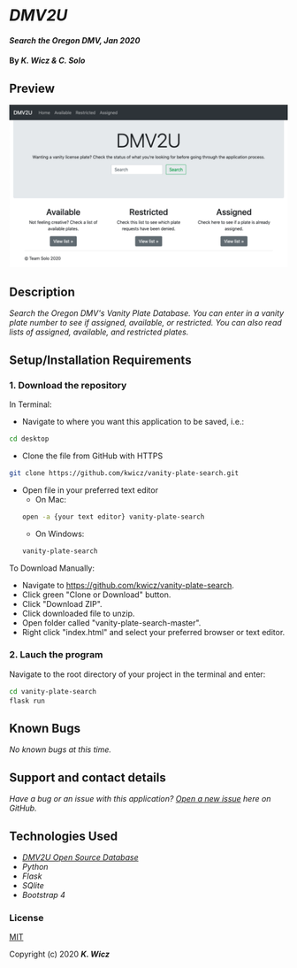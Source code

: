 # _DMV2U_

#### _Search the Oregon DMV, Jan 2020_

#### By _**K. Wicz & C. Solo**_


## Preview

![Landing Page Preview](/img/dmv-landing.png)

## Description

_Search the Oregon DMV's Vanity Plate Database.  You can enter in a vanity plate number to see if assigned, available, or restricted.  You can also read lists of assigned, available, and restricted plates._


## Setup/Installation Requirements

### 1. Download the repository

In Terminal:

* Navigate to where you want this application to be saved, i.e.:
```sh
cd desktop
```
* Clone the file from GitHub with HTTPS
```sh
git clone https://github.com/kwicz/vanity-plate-search.git
```
* Open file in your preferred text editor
  * On Mac: 
  ```sh 
  open -a {your text editor} vanity-plate-search
  ```
  * On Windows: 
  ```sh
  vanity-plate-search
  ```

To Download Manually:

* Navigate to https://github.com/kwicz/vanity-plate-search.
* Click green "Clone or Download" button.
* Click "Download ZIP".
* Click downloaded file to unzip.
* Open folder called "vanity-plate-search-master".
* Right click "index.html" and select your preferred browser or text editor.

### 2. Lauch the program
Navigate to the root directory of your project in the terminal and enter:
```sh
cd vanity-plate-search
flask run
```

## Known Bugs

_No known bugs at this time._

## Support and contact details

_Have a bug or an issue with this application? [Open a new issue](https://github.com/kwicz/vanity-plate-search/issues) here on GitHub._

## Technologies Used

* _[DMV2U Open Source Database](https://github.com/corysolovewicz/dmv2u)_
* _Python_
* _Flask_
* _SQlite_
* _Bootstrap 4_

### License

[MIT](https://choosealicense.com/licenses/mit/)

Copyright (c) 2020 **_K. Wicz_**